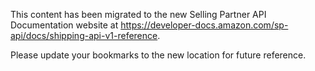 This content has been migrated to the new Selling Partner API Documentation website at https://developer-docs.amazon.com/sp-api/docs/shipping-api-v1-reference.

Please update your bookmarks to the new location for future reference.
